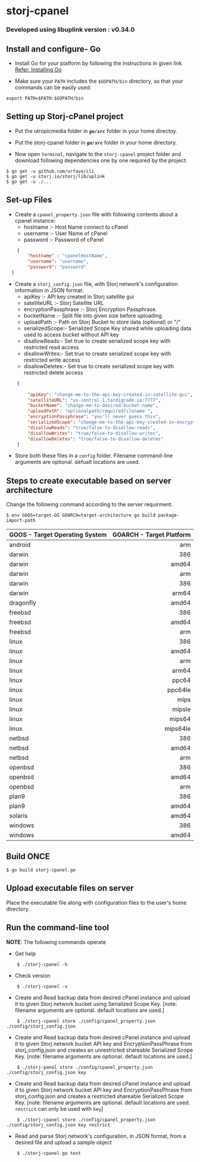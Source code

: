 # storj-cpanel
### Developed using libuplink version : v0.34.0

## Install and configure- Go
* Install Go for your platform by following the instructions in given link
[Refer: Installing Go](https://golang.org/doc/install#install)

* Make sure your `PATH` includes the `$GOPATH/bin` directory, so that your commands can be easily used:
```
export PATH=$PATH:$GOPATH/bin
```

## Setting up Storj-cPanel project

* Put the utropicmedia folder in ***`go/src`*** folder in your home directoy.

* Put the storj-cpanel folder in ***`go/src`*** folder in your home directory.

* Now open `terminal`, navigate to the `storj-cpanel` project folder and download following dependencies one by one required by the project:

```
$ go get -u github.com/urfave/cli
$ go get -u storj.io/storj/lib/uplink
$ go get -u ./...
```

## Set-up Files
* Create a `cpanel_property.json` file with following contents about a cpanel instance:
    * hostname :- Host Name connect to cPanel
    * username :- User Name of cPanel
    * password :- Password of cPanel

```json
    { 
        "hostname" : "cpanelHostName",
        "username": "username",
        "password": "password"
  }
```

* Create a `storj_config.json` file, with Storj network's configuration information in JSON format:
    * apiKey :- API key created in Storj satellite gui
    * satelliteURL :- Storj Satellite URL
    * encryptionPassphrase :- Storj Encryption Passphrase.
    * bucketName :- Split file into given size before uploading.
    * uploadPath :- Path on Storj Bucket to store data (optional) or "/"
    * serializedScope:- Serialized Scope Key shared while uploading data used to access bucket without API key
    * disallowReads:- Set true to create serialized scope key with restricted read access
    * disallowWrites:- Set true to create serialized scope key with restricted write access
    * disallowDeletes:- Set true to create serialized scope key with restricted delete access

```json
    { 
         
        "apiKey": "change-me-to-the-api-key-created-in-satellite-gui",
        "satelliteURL": "us-central-1.tardigrade.io:7777",
        "bucketName": "change-me-to-desired-bucket-name",
        "uploadPath": "optionalpath/requiredfilename ",
        "encryptionPassphrase": "you'll never guess this",
        "serializedScope": "change-me-to-the-api-key-created-in-encryption-access-apiKey",
        "disallowReads": "true/false-to-disallow-reads",
        "disallowWrites": "true/false-to-disallow-writes",
        "disallowDeletes": "true/false-to-disallow-deletes"
    }
```

* Store both these files in a `config` folder.  Filename command-line arguments are optional.  defualt locations are used.

## Steps to create executable based on server architecture

Change the following command according to the server requirment.

```
$ env GOOS=target-OS GOARCH=target-architecture go build package-import-path
```

| GOOS - Target Operating System |  GOARCH - Target Platform|
| ------------------------------ | ------------------------:|
| android                        |   arm                    |
| darwin                         |  386                     |  
| darwin                         |  amd64                   |
| darwin                         |   arm                    |
| darwin                         |  386                     |  
| darwin                         |  arm64                   |
| dragonfly                      |  amd64                   |
| freebsd                        |  386                     |  
| freebsd                        |  amd64                   |
| freebsd                        |  arm                     |
| linux                          |  386                     |  
| linux                          |  amd64                   |
| linux                          |  arm                     |  
| linux                          |  arm64                   |
| linux                          |  ppc64                   |
| linux                          | ppc64le                  |  
| linux                          |  mips                    |
| linux                          |  mipsle                  |
| linux                          |  mips64                  |  
| linux                          |  mips64le                |
| netbsd                         |  386                     |
| netbsd                         |  amd64                   |
| netbsd                         |  arm                     |
| openbsd                        |  386                     |
| openbsd                        |  amd64                   |
| openbsd                        |  arm                     |
| plan9                          |  386                     |
| plan9                          |  amd64                   |
| solaris                        |  amd64                   |
| windows                        |  386                     |
| windows                        |  amd64                   |

## Build ONCE

```
$ go build storj-cpanel.go
```

## Upload executable files on server

Place the executable file along with configuration files to the user's home directory. 

## Run the command-line tool

**NOTE**: The following commands operate
* Get help
```
    $ ./storj-cpanel -h
```

* Check version
```
    $ ./storj-cpanel -v
```

* Create and Read backup data from desired cPanel instance and upload it to given Storj network bucket using Serialized Scope Key.  [note: filename arguments are optional.  default locations are used.]
```
    $ ./storj-cpanel store ./config/cpanel_property.json ./config/storj_config.json  
```

* Create and Read  backup data from desired cPanel instance and upload it to given Storj network bucket API key and EncryptionPassPhrase from storj_config.json and creates an unrestricted shareable Serialized Scope Key.  [note: filename arguments are optional. default locations are used.]
```
    $ ./storj-panel store ./config/cpanel_property.json ./config/storj_config.json key
```

* Create and Read backup data from desired cPanel instance and upload it to given Storj network bucket API key and EncryptionPassPhrase from storj_config.json and creates a restricted shareable Serialized Scope Key.  [note: filename arguments are optional. default locations are used. `restrict` can only be used with `key`]
```
    $ ./storj-cpanel store ./config/cpanel_property.json ./config/storj_config.json key restrict
```

* Read and parse Storj network's configuration, in JSON format, from a desired file and upload a sample object
```
    $ ./storj-cpanel.go test 
```